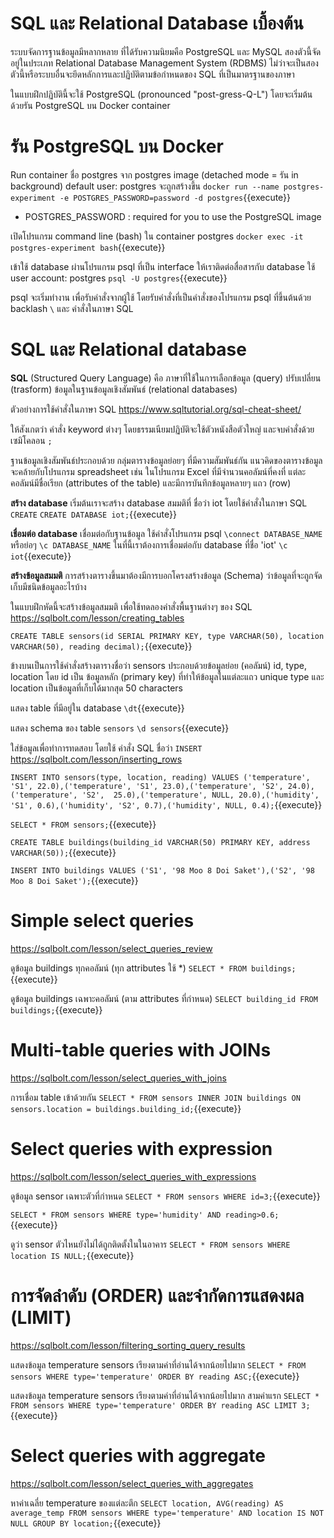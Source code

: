 SQL และ Relational Database เบื้องต้น 
===

ระบบจัดการฐานข้อมูลมีหลากหลาย ที่ได้รับความนิยมคือ PostgreSQL และ MySQL สองตัวนี้จัดอยู่ในประเภท Relational Database Management System (RDBMS) ไม่ว่าจะเป็นสองตัวนี้หรือระบบอื่นจะยึดหลักการและปฏิบัติตามข้อกำหนดของ SQL ที่เป็นมาตรฐานของภาษา

ในแบบฝึกปฏิบัตินี้จะใช้ PostgreSQL (pronounced "post-gress-Q-L") โดยจะเริ่มต้นด้วยรัน PostgreSQL บน Docker container

# รัน PostgreSQL บน Docker
Run container ชื่อ postgres จาก postgres image (detached mode = รัน in background) default user: postgres จะถูกสร้างขึ้น 
`docker run --name postgres-experiment -e POSTGRES_PASSWORD=password -d postgres`{{execute}}

- POSTGRES_PASSWORD : required for you to use the PostgreSQL image

เปิดโปรแกรม command line (bash) ใน container postgres
`docker exec -it postgres-experiment bash`{{execute}}

เข้าใช้ database ผ่านโปรแกรม psql ที่เป็น interface ให้เราติดต่อสื่อสารกับ database ใช้ user account: postgres
`psql -U postgres`{{execute}}

psql จะเริ่มทำงาน เพื่อรับคำสั่งจากผู้ใช้ โดยรับคำสั่งที่เป็นคำสั่งของโปรแกรม psql ที่ขึ้นต้นด้วย backlash `\` และ คำสั่งในภาษา SQL


# SQL และ Relational database
**SQL** (Structured Query Language) คือ ภาษาที่ใช้ในการเลือกข้อมูล (query) ปรับเปลี่ยน (trasform) ข้อมูลในฐานข้อมูลเชิงสัมพันธ์ (relational databases)

ตัวอย่างการใช้คำสั่งในภาษา SQL
https://www.sqltutorial.org/sql-cheat-sheet/

ให้สังเกตว่า คำสั่ง keyword ต่างๆ โดยธรรมเนียมปฏิบัติจะใช้ตัวหนังสือตัวใหญ่ และจบคำสั่งด้วยเซมิโคลอน `;`

ฐานข้อมูลเชิงสัมพันธ์ประกอบด้วย กลุ่มตารางข้อมูลย่อยๆ ที่มีความสัมพันธ์กัน
แนวคิดของตารางข้อมูลจะคล้ายกับโปรแกรม spreadsheet เช่น ในโปรแกรม Excel ที่มีจำนวนคอลัมน์ที่คงที่ แต่ละคอลัมน์มีชื่อเรียก (attributes of the table) และมีการบันทึกข้อมูลหลายๆ แถว (row)

**สร้าง database**
เริ่มต้นเราจะสร้าง database สมมติที่ ชื่อว่า iot โดยใช้คำสั่งในภาษา SQL `CREATE`
`CREATE DATABASE iot;`{{execute}}

**เชื่อมต่อ database**
เชื่อมต่อกับฐานข้อมูล ใช้คำสั่งโปรแกรม psql `\connect DATABASE_NAME` หรือย่อๆ `\c DATABASE_NAME`
ในที่นี้เราต้องการเชื่อมต่อกับ database ที่ชื่อ 'iot'
`\c iot`{{execute}}

**สร้างข้อมูลสมมติ**
การสร้างตารางขึ้นมาต้องมีการบอกโครงสร้างข้อมูล (Schema) ว่าข้อมูลที่จะถูกจัดเก็บมีชนิดข้อมูลอะไรบ้าง 

ในแบบฝึกหัดนี้จะสร้างข้อมูลสมมติ เพื่อใช้ทดลองคำสั่งพื้นฐานต่างๆ ของ SQL
https://sqlbolt.com/lesson/creating_tables

`CREATE TABLE sensors(id SERIAL PRIMARY KEY, type VARCHAR(50), location VARCHAR(50), reading decimal);`{{execute}}

ข้างบนเป็นการใช้คำสั่งสร้างตารางชื่อว่า sensors ประกอบด้วยข้อมูลย่อย (คอลัมน์) id, type, location
โดย id เป็น ข้อมูลหลัก (primary key) ที่ทำให้ข้อมูลในแต่ละแถว unique
type และ location เป็นข้อมูลที่เก็บได้มากสุด 50 characters

แสดง table ที่มีอยู่ใน database
`\dt`{{execute}}

แสดง schema ของ table `sensors` 
`\d sensors`{{execute}}

ใส่ข้อมูลเพื่อทำการทดสอบ โดยใช้ คำสั่ง SQL ชื่อว่า `INSERT`
https://sqlbolt.com/lesson/inserting_rows

`INSERT INTO sensors(type, location, reading) VALUES ('temperature', 'S1', 22.0),('temperature', 'S1', 23.0),('temperature', 'S2', 24.0),('temperature', 'S2',  25.0),('temperature', NULL, 20.0),('humidity', 'S1', 0.6),('humidity', 'S2', 0.7),('humidity', NULL, 0.4);`{{execute}}


`SELECT * FROM sensors;`{{execute}}

`CREATE TABLE buildings(building_id VARCHAR(50) PRIMARY KEY, address VARCHAR(50));`{{execute}}

`INSERT INTO buildings VALUES ('S1', '98 Moo 8 Doi Saket'),('S2', '98 Moo 8 Doi Saket');`{{execute}}

# Simple select queries
https://sqlbolt.com/lesson/select_queries_review

ดูข้อมูล buildings ทุกคอลัมน์ (ทุก attributes ใช้ *)
`SELECT * FROM buildings;`{{execute}}

ดูข้อมูล buildings เฉพาะคอลัมน์ (ตาม attributes ที่กำหนด)
`SELECT building_id FROM buildings;`{{execute}}


# Multi-table queries with JOINs
https://sqlbolt.com/lesson/select_queries_with_joins

การเชื่อม table เข้าด้วยกัน
`SELECT * FROM sensors INNER JOIN buildings ON sensors.location = buildings.building_id;`{{execute}}

# Select queries with expression
https://sqlbolt.com/lesson/select_queries_with_expressions

ดูข้อมูล sensor เฉพาะตัวที่กำหนด
`SELECT * FROM sensors WHERE id=3;`{{execute}}

`SELECT * FROM sensors WHERE type='humidity' AND reading>0.6;`{{execute}}

ดูว่า sensor ตัวไหนยังไม่ได้ถูกติดตั้งในในอาคาร
`SELECT * FROM sensors WHERE location IS NULL;`{{execute}}

# การจัดลำดับ (ORDER) และจำกัดการแสดงผล (LIMIT)
https://sqlbolt.com/lesson/filtering_sorting_query_results

แสดงข้อมูล temperature sensors เรียงตามค่าที่อ่านได้จากน้อยไปมาก
`SELECT * FROM sensors WHERE type='temperature' ORDER BY reading ASC;`{{execute}}

แสดงข้อมูล temperature sensors เรียงตามค่าที่อ่านได้จากน้อยไปมาก สามค่าแรก
`SELECT * FROM sensors WHERE type='temperature' ORDER BY reading ASC LIMIT 3;`{{execute}}

# Select queries with aggregate
https://sqlbolt.com/lesson/select_queries_with_aggregates

หาค่าเฉลี่ย temperature ของแต่ละตึก
`SELECT location, AVG(reading) AS average_temp FROM sensors WHERE type='temperature' AND location IS NOT NULL GROUP BY location;`{{execute}}
